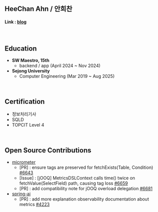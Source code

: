 ## HeeChan Ahn / 안희찬
<!-- 멘트 작성하기 -->

#### Link : [blog](https://hechan2.tistory.com/)

<br>

## Education
- **SW Maestro, 15th**
    - backend / app (April 2024 ~ Nov 2024)
- **Sejong University**
    - Computer Engineering (Mar 2019 ~ Aug 2025)

<br>

## Certification
- 정보처리기사
- SQLD 
- TOPCIT Level 4 

<br>

## Open Source Contributions

- [micrometer](https://github.com/micrometer-metrics/micrometer)
    - [PR] : ensure tags are preserved for fetchExists(Table, Condition) [#6643](https://github.com/micrometer-metrics/micrometer/pull/6643)
    - [Issue] : [jOOQ] MetricsDSLContext calls time() twice on fetchValue(SelectField) path, causing tag loss [#6659](https://github.com/micrometer-metrics/micrometer/issues/6659)
    - [PR] : add compatibility note for jOOQ overload delegation [#6681](https://github.com/micrometer-metrics/micrometer/pull/6681)
- [spring-ai](https://github.com/spring-projects/spring-ai)
    - [PR] : add more explanation observability documentation about metrics [#4223](https://github.com/spring-projects/spring-ai/pull/4223)

